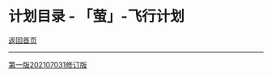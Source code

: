 # 计划目录 - 「萤」-飞行计划

[返回首页](http://firefly.inumy.cn/launch/index)

----

[第一版202107031修订版](http://firefly.inumy.cn/launch/plan/20210703-1)
